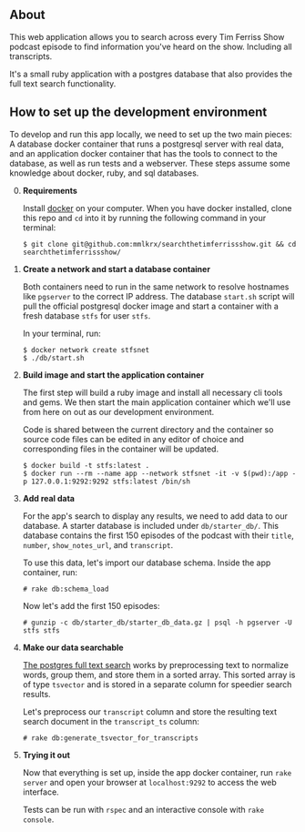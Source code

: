 ## About

This web application allows you to search across every Tim Ferriss Show podcast episode to find information you've heard on the show. Including all transcripts.

It's a small ruby application with a postgres database that also provides the full text search functionality.

## How to set up the development environment

To develop and run this app locally, we need to set up the two main pieces: A database docker container that runs a postgresql server with real data, and an application docker container that has the tools to connect to the database, as well as run tests and a webserver. These steps assume some knowledge about docker, ruby, and sql databases.

0. **Requirements**

   Install [docker](https://docs.docker.com/get-docker/) on your computer. When you have docker installed, clone this repo and `cd` into it by running the following command in your terminal:

   ```shell
   $ git clone git@github.com:mmlkrx/searchthetimferrissshow.git && cd searchthetimferrissshow/
   ```

1. **Create a network and start a database container**

   Both containers need to run in the same network to resolve hostnames like `pgserver` to the correct IP address. The database `start.sh` script will pull the official postgresql docker image and start a container with a fresh database `stfs` for user `stfs`.

   In your terminal, run:

   ```shell
   $ docker network create stfsnet
   $ ./db/start.sh
   ```

2. **Build image and start the application container**

   The first step will build a ruby image and install all necessary cli tools and gems. We then start the main application container which we'll use from here on out as our development environment.

   Code is shared between the current directory and the container so source code files can be edited in any editor of choice and corresponding files in the container will be updated.

   ```
   $ docker build -t stfs:latest .
   $ docker run --rm --name app --network stfsnet -it -v $(pwd):/app -p 127.0.0.1:9292:9292 stfs:latest /bin/sh
   ```

3. **Add real data**

   For the app's search to display any results, we need to add data to our database. A starter database is included under `db/starter_db/`. This database contains the first 150 episodes of the podcast with their `title`, `number`, `show_notes_url`, and `transcript`.

   To use this data, let's import our database schema. Inside the app container, run:

   ```shell
   # rake db:schema_load
   ```

   Now let's add the first 150 episodes:

   ```shell
   # gunzip -c db/starter_db/starter_db_data.gz | psql -h pgserver -U stfs stfs
   ```

4. **Make our data searchable**

   [The postgres full text search](https://www.postgresql.org/docs/current/textsearch-intro.html) works by preprocessing text to normalize words, group them, and store them in a sorted array. This sorted array is of type `tsvector` and is stored in a separate column for speedier search results.

   Let's preprocess our `transcript` column and store the resulting text search document in the `transcript_ts` column:

   ```shell
   # rake db:generate_tsvector_for_transcripts
   ```

5. **Trying it out**

   Now that everything is set up, inside the app docker container, run `rake server` and open your browser at `localhost:9292` to access the web interface.

   Tests can be run with `rspec` and an interactive console with `rake console`.
